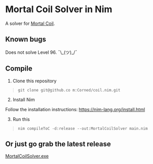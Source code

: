 # Mortal Coil Solver in Nim

A solver for [Mortal Coil](http://www.hacker.org/coil/index.php).

## Known bugs
Does not solve Level 96. ¯\\\_(ツ)\_/¯

## Compile

1. Clone this repository
> `git clone git@github.co m:Corned/coil.nim.git`

2. Install Nim

Follow the installation instructions: https://nim-lang.org/install.html

3. Run this

> `nim compileToC -d:release --out:MortalCoilSolver main.nim`

## Or just go grab the latest release
[MortalCoilSolver.exe](https://github.com/Corned/coil.nim/releases)
